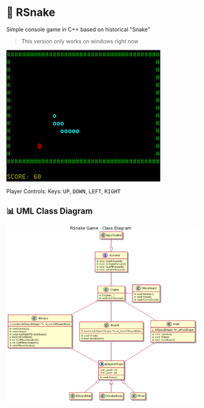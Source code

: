 # 🐍 RSnake

Simple console game in C++ based on historical "Snake"

> This version only works on windows right now

![image info](./RSnake_gameScreen.png)

Player Controls:
Keys: <kbd>UP</kbd>, <kbd>DOWN</kbd>, <kbd>LEFT</kbd>, <kbd>RIGHT</kbd>

## 📊 UML Class Diagram

![image info](./RSnake_classDiagram.png)
